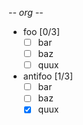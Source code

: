 -*- org -*-

* foo [0/3]
  - [ ] bar
  - [ ] baz
  - [ ] quux

* antifoo [1/3]
  - [ ] bar
  - [ ] baz
  - [X] quux
